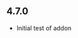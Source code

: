 <!-- https://developers.home-assistant.io/docs/add-ons/presentation#keeping-a-changelog -->

## 4.7.0

- Initial test of addon
